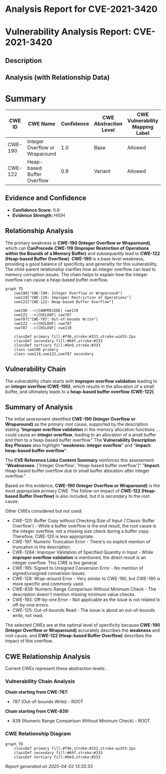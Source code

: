 # Analysis Report for CVE-2021-3420

# Vulnerability Analysis Report: CVE-2021-3420

## Description



## Analysis (with Relationship Data)

# Summary
| CWE ID | CWE Name | Confidence | CWE Abstraction Level | CWE Vulnerability Mapping Label | CWE-Vulnerability Mapping Notes |
|---|---|---|---|---|---|
| CWE-190 | Integer Overflow or Wraparound | 1.0 | Base | Allowed | Primary CWE |
| CWE-122 | Heap-based Buffer Overflow | 0.8 | Variant | Allowed | Secondary Candidate |

## Evidence and Confidence

*   **Confidence Score:** 0.9
*   **Evidence Strength:** HIGH

## Relationship Analysis
The primary weakness is **CWE-190 (Integer Overflow or Wraparound)**, which can **CanPrecede** **CWE-119 (Improper Restriction of Operations within the Bounds of a Memory Buffer)** and subsequently lead to **CWE-122 (Heap-based Buffer Overflow)**. **CWE-190** is a base level weakness, providing a good balance of specificity and generality for this vulnerability. The child-parent relationship clarifies how an integer overflow can lead to memory corruption issues. The chain helps to explain how the integer overflow can cause a heap-based buffer overflow.

```mermaid
graph TD
    cwe190["CWE-190: Integer Overflow or Wraparound"]
    cwe119["CWE-119: Improper Restriction of Operations"]
    cwe122["CWE-122: Heap-based Buffer Overflow"]
    
    cwe190 -->|CANPRECEDE| cwe119
    cwe122 -->|CHILDOF| cwe787
    cwe787["CWE-787: Out-of-bounds Write"]
    cwe122 -->|CHILDOF| cwe787
    cwe787 -->|CHILDOF| cwe119
    
    classDef primary fill:#f96,stroke:#333,stroke-width:2px
    classDef secondary fill:#69f,stroke:#333
    classDef tertiary fill:#9e9,stroke:#333
    class cwe190 primary
    class cwe119,cwe122,cwe787 secondary
```

## Vulnerability Chain
The vulnerability chain starts with **improper overflow validation** leading to an **integer overflow (CWE-190)**, which results in the allocation of a small buffer, and ultimately leads to a **heap-based buffer overflow (CWE-122)**.

## Summary of Analysis
The initial assessment identified **CWE-190 (Integer Overflow or Wraparound)** as the primary root cause, supported by the description stating "**Improper overflow validation** in the memory allocation functions ... could cause an **integer overflow**, leading to an allocation of a small buffer and then to a heap-based buffer overflow." The **Vulnerability Description Key Phrases** also highlight "**weakness: integer overflow**" and "**impact: heap-based buffer overflow**".

The **CVE Reference Links Content Summary** reinforces this assessment:
"**Weaknesses**: ['Integer Overflow', 'Heap-based buffer overflow']"
"**Impact**: Heap-based buffer overflow due to small buffer allocation after integer overflow."

Based on this evidence, **CWE-190 (Integer Overflow or Wraparound)** is the most appropriate primary CWE. The follow-on impact of **CWE-122 (Heap-based Buffer Overflow)** is also included, but it is secondary to the root cause.

Other CWEs considered but not used:
*   CWE-120: Buffer Copy without Checking Size of Input ('Classic Buffer Overflow') - While a buffer overflow is the end result, the root cause is the integer overflow, not a missing size check during a buffer copy. Therefore, CWE-120 is less appropriate.
*   CWE-197: Numeric Truncation Error - There's no explicit mention of truncation in the description.
*   CWE-1284: Improper Validation of Specified Quantity in Input - While **improper overflow validation** is mentioned, the direct result is an integer overflow. This CWE is too general.
*   CWE-195: Signed to Unsigned Conversion Error - No mention of signed/unsigned conversion issues.
*   CWE-128: Wrap-around Error - Very similar to CWE-190, but CWE-190 is more specific and commonly used.
*   CWE-839: Numeric Range Comparison Without Minimum Check - The description doesn't mention missing minimum value checks.
*   CWE-193: Off-by-one Error - Not applicable as the issue is not related to off-by-one errors.
*   CWE-125: Out-of-bounds Read - The issue is about an out-of-bounds *write*, not read.

The selected CWEs are at the optimal level of specificity because **CWE-190 (Integer Overflow or Wraparound)** accurately describes the **weakness** and root cause, and **CWE-122 (Heap-based Buffer Overflow)** describes the impact of this overflow.


## CWE Relationship Analysis

Current CWEs represent these abstraction levels: .


### Vulnerability Chain Analysis

**Chain starting from CWE-787:**
- 787 (Out-of-bounds Write) - ROOT


**Chain starting from CWE-839:**
- 839 (Numeric Range Comparison Without Minimum Check) - ROOT



### CWE Relationship Diagram

```mermaid
graph TD
    classDef primary fill:#f96,stroke:#333,stroke-width:2px
    classDef secondary fill:#69f,stroke:#333
    classDef tertiary fill:#9e9,stroke:#333
```



*Report generated on 2025-04-02 13:35:33*
